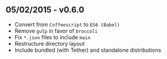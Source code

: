 ## 05/02/2015 - v0.6.0
- Convert from `Coffeescript` to `ES6 (Babel)`
- Remove `gulp` in favor of `broccoli`
- Fix `*.json` files to include `main`
- Restructure directory layout
- Include bundled (with Tether) and standalone distributions
